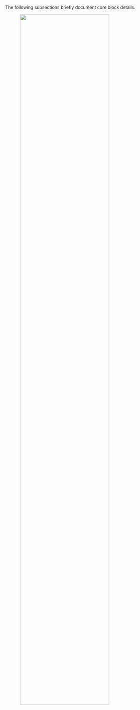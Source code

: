 The following subsections briefly document core block details.

<img src="https://files.readme.io/0a51d76-businessplan.svg" alt="" style="width:75%;text-align:center;"/>